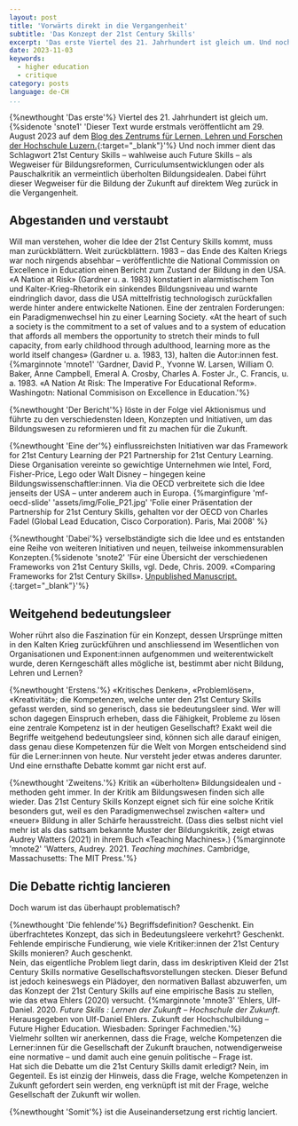 ```yaml
---
layout: post
title: 'Vorwärts direkt in die Vergangenheit'
subtitle: 'Das Konzept der 21st Century Skills'
excerpt: 'Das erste Viertel des 21. Jahrhundert ist gleich um. Und noch immer dient das Schlagwort 21st Century Skills – wahlweise auch Future Skills – als Wegweiser für Bildungsreformen, Curriculumsentwicklungen oder als Pauschalkritik an vermeintlich überholten Bildungsidealen. Dabei führt dieser Wegweiser für die Bildung der Zukunft auf direktem Weg zurück in die Vergangenheit.'
date: 2023-11-03
keywords:
  - higher education
  - critique
category: posts
language: de-CH
...
```


{%newthought 'Das erste'%} Viertel des 21. Jahrhundert ist gleich um. 
{%sidenote 'snote1' 'Dieser Text wurde erstmals veröffentlicht am 29. August 2023 auf dem [Blog des Zentrums für Lernen, Lehren und Forschen der Hochschule Luzern.](https://blog.hslu.ch/blog/2023/08/29/vorwaerts-direkt-in-die-vergangenheit-das-konzept-der-21st-century-skills/){:target="_blank"}'%} 
Und noch immer dient das Schlagwort 21st Century Skills – wahlweise auch Future Skills – als Wegweiser für Bildungsreformen, Curriculumsentwicklungen oder als Pauschalkritik an vermeintlich überholten Bildungsidealen. 
Dabei führt dieser Wegweiser für die Bildung der Zukunft auf direktem Weg zurück in die Vergangenheit. 

## Abgestanden und verstaubt

Will man verstehen, woher die Idee der 21st Century Skills kommt, muss man zurückblättern. 
Weit zurückblättern. 
1983 – das Ende des Kalten Kriegs war noch nirgends absehbar – veröffentlichte die National Commission on Excellence in Education einen Bericht zum Zustand der Bildung in den USA. 
«A Nation at Risk» (Gardner u. a. 1983) konstatiert in alarmistischem Ton und Kalter-Krieg-Rhetorik ein sinkendes Bildungsniveau und warnte eindringlich davor, dass die USA mittelfristig technologisch zurückfallen werde hinter andere entwickelte Nationen. 
Eine der zentralen Forderungen: ein Paradigmenwechsel hin zu einer Learning Society. 
«At the heart of such a society is the commitment to a set of values and to a system of education that affords all members the opportunity to stretch their minds to full capacity, from early childhood through adulthood, learning more as the world itself changes» (Gardner u. a. 1983, 13), halten die Autor:innen fest. 
{%marginnote 'mnote1' 'Gardner, David P., Yvonne W. Larsen, William O. Baker, Anne Campbell, Emeral A. Crosby, Charles A. Foster Jr., C. Francis, u. a. 1983. «A Nation At Risk: The Imperative For Educational Reform». Washingotn: National Commisison on Excellence in Education.'%}

{%newthought 'Der Bericht'%} löste in der Folge viel Aktionismus und führte zu den verschiedensten Ideen, Konzepten und Initiativen, um das Bildungswesen zu reformieren und fit zu machen für die Zukunft.

{%newthought 'Eine der'%} einflussreichsten Initiativen war das Framework for 21st Century Learning der P21 Partnership for 21st Century Learning. 
Diese Organisation vereinte so gewichtige Unternehmen wie Intel, Ford, Fisher-Price, Lego oder Walt Disney – hingegen keine Bildungswissenschaftler:innen.
Via die OECD verbreitete sich die Idee jenseits der USA – unter anderem auch in Europa. 
{%marginfigure 'mf-oecd-slide' 'assets/img/Folie_P21.jpg' 'Folie einer Präsentation der Partnership for 21st Century Skills, gehalten vor der OECD von Charles Fadel (Global Lead Education, Cisco Corporation). Paris, Mai 2008' %}

{%newthought 'Dabei'%} verselbständigte sich die Idee und es entstanden eine Reihe von weiteren Initiativen und neuen, teilweise inkommensurablen Konzepten.{%sidenote 'snote2' 'Für eine Übersicht der verschiedenen Frameworks von 21st Century Skills, vgl. Dede, Chris. 2009. «Comparing Frameworks for 21st Century Skills». [Unpublished Manuscript.](https://sttechnology.pbworks.com/f/Dede_(2010)_Comparing%20Frameworks%20for%2021st%20Century%20Skills.pdf){:target="_blank"}'%}

## Weitgehend bedeutungsleer

Woher rührt also die Faszination für ein Konzept, dessen Ursprünge mitten in den Kalten Krieg zurückführen und anschliessend im Wesentlichen von Organisationen und Exponent:innen aufgenommen und weiterentwickelt wurde, deren Kerngeschäft alles mögliche ist, bestimmt aber nicht Bildung, Lehren und Lernen?

{%newthought 'Erstens.'%} 
«Kritisches Denken», «Problemlösen», «Kreativität»; die Kompetenzen, welche unter den 21st Century Skills gefasst werden, sind so generisch, dass sie bedeutungsleer sind. 
Wer will schon dagegen Einspruch erheben, dass die Fähigkeit, Probleme zu lösen eine zentrale Kompetenz ist in der heutigen Gesellschaft? 
Exakt weil die Begriffe weitgehend bedeutungsleer sind, können sich alle darauf einigen, dass genau diese Kompetenzen für die Welt von Morgen entscheidend sind für die Lerner:innen von heute. 
Nur versteht jeder etwas anderes darunter. 
Und eine ernsthafte Debatte kommt gar nicht erst auf.

{%newthought 'Zweitens.'%} 
Kritik an «überholten» Bildungsidealen und -methoden geht immer. 
In der Kritik am Bildungswesen finden sich alle wieder. 
Das 21st Century Skills Konzept eignet sich für eine solche Kritik besonders gut, weil es den Paradigmenwechsel zwischen «alter» und «neuer» Bildung in aller Schärfe herausstreicht. (Dass dies selbst nicht viel mehr ist als das sattsam bekannte Muster der Bildungskritik, zeigt etwas Audrey Watters (2021) in ihrem Buch «Teaching Machines».)
{%marginnote 'mnote2' 'Watters, Audrey. 2021. *Teaching machines*. Cambridge, Massachusetts: The MIT Press.'%} 


## Die Debatte richtig lancieren

Doch warum ist das überhaupt problematisch?

{%newthought 'Die fehlende'%} Begriffsdefinition? 
Geschenkt.
Ein überfrachtetes Konzept, das sich in Bedeutungsleere verkehrt? 
Geschenkt.
Fehlende empirische Fundierung, wie viele Kritiker:innen der 21st Century Skills monieren? 
Auch geschenkt.  
Nein, das eigentliche Problem liegt darin, dass im deskriptiven Kleid der 21st Century Skills normative Gesellschaftsvorstellungen stecken. 
Dieser Befund ist jedoch keineswegs ein Plädoyer, den normativen Ballast abzuwerfen, um das Konzept der 21st Century Skills auf eine empirische Basis zu stellen, wie das etwa Ehlers (2020) versucht. 
{%marginnote 'mnote3' 'Ehlers, Ulf-Daniel. 2020. *Future Skills : Lernen der Zukunft – Hochschule der Zukunft*. Herausgegeben von Ulf-Daniel Ehlers. Zukunft der Hochschulbildung – Future Higher Education. Wiesbaden: Springer Fachmedien.'%}  
Vielmehr sollten wir anerkennen, dass die Frage, welche Kompetenzen die Lerner:innen für die Gesellschaft der Zukunft brauchen, notwendigerweise eine normative – und damit auch eine genuin politische – Frage ist.  
Hat sich die Debatte um die 21st Century Skills damit erledigt? Nein, im Gegenteil. 
Es ist einzig der Hinweis, dass die Frage, welche Kompetenzen in Zukunft gefordert sein werden, eng verknüpft ist mit der Frage, welche Gesellschaft der Zukunft wir wollen.

{%newthought 'Somit'%} ist die Auseinandersetzung erst richtig lanciert.
